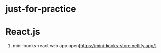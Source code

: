# just-for-practice

# React.js

1. mini-books-react web app open[https://mini-books-store.netlify.app/]
